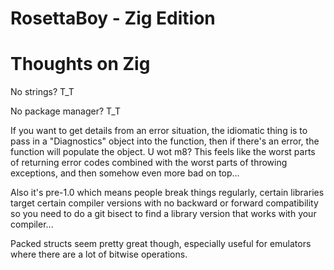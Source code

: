 RosettaBoy - Zig Edition
========================

Thoughts on Zig
===============
No strings? T_T

No package manager? T_T

If you want to get details from an error situation, the idiomatic thing
is to pass in a "Diagnostics" object into the function, then if there's
an error, the function will populate the object. U wot m8? This feels
like the worst parts of returning error codes combined with the worst
parts of throwing exceptions, and then somehow even more bad on top...

Also it's pre-1.0 which means people break things regularly, certain
libraries target certain compiler versions with no backward or forward
compatibility so you need to do a git bisect to find a library version
that works with your compiler...

Packed structs seem pretty great though, especially useful for emulators
where there are a lot of bitwise operations.
